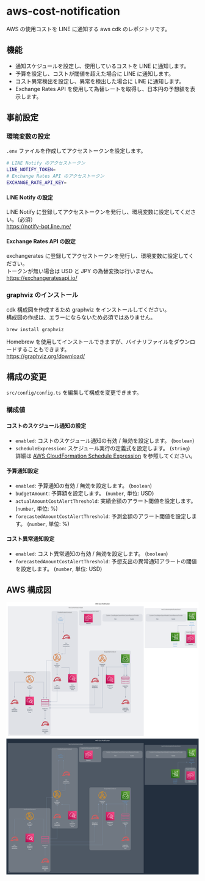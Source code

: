 # aws-cost-notification

AWS の使用コストを LINE に通知する aws cdk のレポジトリです。

## 機能

- 通知スケジュールを設定し、使用しているコストを LINE に通知します。
- 予算を設定し、コストが閾値を超えた場合に LINE に通知します。
- コスト異常検出を設定し、異常を検出した場合に LINE に通知します。
- Exchange Rates API を使用して為替レートを取得し、日本円の予想額を表示します。

## 事前設定

### 環境変数の設定

`.env` ファイルを作成してアクセストークンを設定します。

```bash
# LINE Notify のアクセストークン
LINE_NOTIFY_TOKEN=
# Exchange Rates API のアクセストークン
EXCHANGE_RATE_API_KEY=
```

#### LINE Notify の設定

LINE Notify に登録してアクセストークンを発行し、環境変数に設定してください。（必須）  
https://notify-bot.line.me/

#### Exchange Rates API の設定

exchangerates に登録してアクセストークンを発行し、環境変数に設定してください。  
トークンが無い場合は USD と JPY の為替変換は行いません。  
https://exchangeratesapi.io/

### graphviz のインストール

cdk 構成図を作成するため graphviz をインストールしてください。  
構成図の作成は、エラーにならないため必須ではありません。

```
brew install graphviz
```

Homebrew を使用してインストールできますが、バイナリファイルをダウンロードすることもできます。  
https://graphviz.org/download/

## 構成の変更

`src/config/config.ts` を編集して構成を変更できます。

### 構成値

#### コストのスケジュール通知の設定

- `enabled`: コストのスケジュール通知の有効 / 無効を設定します。 (`boolean`)
- `scheduleExpression`: スケジュール実行の定義式を設定します。 (`string`)  
  詳細は [AWS CloudFormation Schedule Expression](http://docs.aws.amazon.com/AWSCloudFormation/latest/UserGuide/aws-resource-scheduler-schedule.html#cfn-scheduler-schedule-scheduleexpression) を参照してください。

#### 予算通知設定

- `enabled`: 予算通知の有効 / 無効を設定します。 (`boolean`)
- `budgetAmount`: 予算額を設定します。 (`number`, 単位: USD)
- `actualAmountCostAlertThreshold`: 実績金額のアラート閾値を設定します。 (`number`, 単位: %)
- `forecastedAmountCostAlertThreshold`: 予測金額のアラート閾値を設定します。 (`number`, 単位: %)

#### コスト異常通知設定

- `enabled`: コスト異常通知の有効 / 無効を設定します。 (`boolean`)
- `forecastedAmountCostAlertThreshold`: 予想支出の異常通知アラートの閾値を設定します。 (`number`, 単位: USD)

## AWS 構成図

![cdk-diagram-light](cdkgraph/diagram.compact.light.svg#gh-light-mode-only)
![cdk-diagram-dark](cdkgraph/diagram.compact.dark.svg#gh-dark-mode-only)

